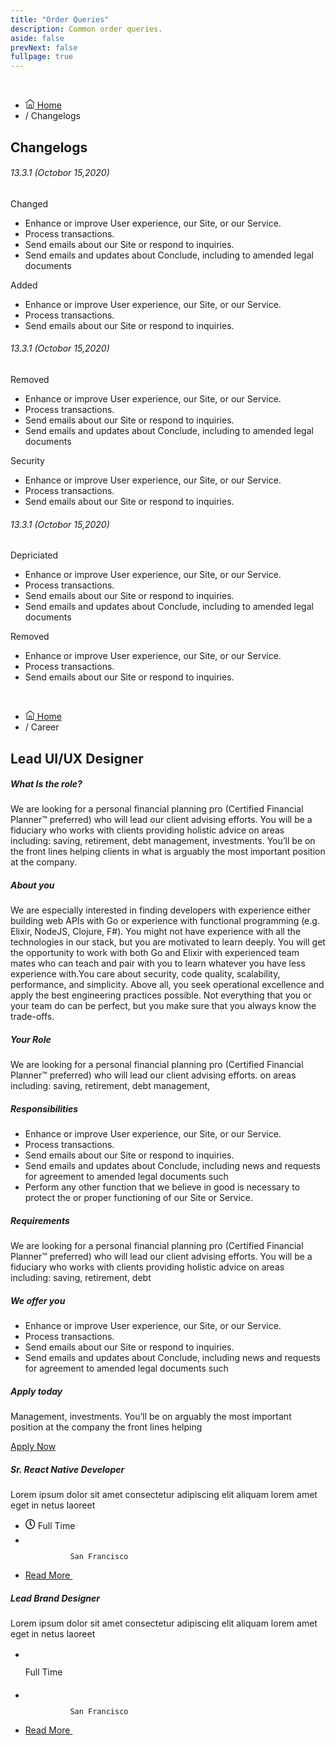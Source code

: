 ```yaml
---
title: "Order Queries"
description: Common order queries.
aside: false
prevNext: false
fullpage: true
---
```




<img
  class="floating-bubble-1 absolute right-0 top-0 -z-[1]"
  src="images/floating-bubble-1.svg"
  alt=""
/>
<img
  class="floating-bubble-2 absolute left-0 top-[387px] -z-[1]"
  src="images/floating-bubble-2.svg"
  alt=""
/>
<img
  class="floating-bubble-3 absolute right-0 top-[605px] -z-[1]"
  src="images/floating-bubble-3.svg"
  alt=""
/>
<!-- ./end floating assets -->

<!-- Common hero -->
<section class="page-hero pt-16 pb-14">
  <div class="container">
    <div class="text-center">
      <ul
        class="breadcrumb inline-flex h-8 items-center justify-center space-x-2 rounded-3xl bg-theme-light px-4 py-2"
      >
        <li class="leading-none text-dark">
          <a class="inline-flex items-center text-primary" href="#">
            <svg
              class="mr-1.5"
              width="15"
              height="15"
              viewBox="0 0 16 16"
              fill="none"
              xmlns="http://www.w3.org/2000/svg"
            >
              <path
                d="M13.1769 15.0588H10.3533V9.41178H5.64744V15.0588H2.82391V6.58825H1.88274V16H14.118V6.58825H13.1769V15.0588ZM6.58862 15.0588V10.353H9.41215V15.0588H6.58862ZM15.8084 6.09225L15.2512 6.85178L8.00038 1.52472L0.749559 6.8499L0.192383 6.09131L8.00038 0.357666L15.8084 6.09225Z"
                fill="black"
              />
            </svg>
            <span class="text-sm leading-none">Home</span>
          </a>
        </li>
        <li class="leading-none text-dark">
          <span class="text-sm leading-none">/ Changelogs</span>
        </li>
      </ul>
    </div>
    <div class="page-hero-content mx-auto max-w-[768px] text-center">
      <h1 class="mt-8">Changelogs</h1>
    </div>
  </div>
</section>
<!-- end Common hero -->

<section class="section changelogs pt-0">
  <div class="container">
    <div class="row justify-center">
      <div class="lg:col-10">
        <div class="row mb-10 lg:mt-0">
          <div class="lg:col-3">
            <h6 class="mb-4 pl-7 text-lg lg:mt-0 lg:pl-0">
              13.3.1 (Octobor 15,2020)
            </h6>
          </div>
          <div class="border-border lg:col-9 lg:border-l lg:pl-10 lg:pb-10">
            <div
              class="changelogs-content rounded-xl bg-white p-6 shadow-lg lg:p-10"
            >
              <span class="changelogs-tag bg-[#3A9CFF]">Changed</span>
              <ul>
                <li>
                  Enhance or improve <span>User experience</span>, our Site, or
                  our Service.
                </li>
                <li>Process transactions.</li>
                <li>
                  Send emails about our
                  <span>Site or respond to</span> inquiries.
                </li>
                <li>
                  Send emails and updates about Conclude,
                  <span>including to amended legal</span> documents
                </li>
              </ul>
              <span class="changelogs-tag bg-[#00CE92]">Added</span>
              <ul>
                <li>
                  Enhance or improve <span>User experience</span>, our Site, or
                  our Service.
                </li>
                <li>Process transactions.</li>
                <li>
                  Send emails about our
                  <span>Site or respond to</span> inquiries.
                </li>
              </ul>
            </div>
          </div>
        </div>
        <div class="row mb-10 lg:mt-0">
          <div class="lg:col-3">
            <h6 class="mb-4 pl-7 text-lg lg:mt-0 lg:pl-0">
              13.3.1 (Octobor 15,2020)
            </h6>
          </div>
          <div class="border-border lg:col-9 lg:border-l lg:pl-10 lg:pb-10">
            <div
              class="changelogs-content rounded-xl bg-white p-6 shadow-lg lg:p-10"
            >
              <span class="changelogs-tag bg-[#973CFF]">Removed</span>
              <ul>
                <li>
                  Enhance or improve <span>User experience</span>, our Site, or
                  our Service.
                </li>
                <li>Process transactions.</li>
                <li>
                  Send emails about our
                  <span>Site or respond to</span> inquiries.
                </li>
                <li>
                  Send emails and updates about Conclude,
                  <span>including to amended legal</span> documents
                </li>
              </ul>
              <span class="changelogs-tag bg-[#9C275F]">Security</span>
              <ul>
                <li>
                  Enhance or improve <span>User experience</span>, our Site, or
                  our Service.
                </li>
                <li>Process transactions.</li>
                <li>
                  Send emails about our
                  <span>Site or respond to</span> inquiries.
                </li>
              </ul>
            </div>
          </div>
        </div>
        <div class="row mb-10 lg:mt-0">
          <div class="lg:col-3">
            <h6 class="mb-4 pl-7 text-lg lg:mt-0 lg:pl-0">
              13.3.1 (Octobor 15,2020)
            </h6>
          </div>
          <div class="border-border lg:col-9 lg:border-l lg:pl-10">
            <div
              class="changelogs-content rounded-xl bg-white p-6 shadow-lg lg:p-10"
            >
              <span class="changelogs-tag bg-primary">Depriciated</span>
              <ul>
                <li>
                  Enhance or improve <span>User experience</span>, our Site, or
                  our Service.
                </li>
                <li>Process transactions.</li>
                <li>
                  Send emails about our
                  <span>Site or respond to</span> inquiries.
                </li>
                <li>
                  Send emails and updates about Conclude,
                  <span>including to amended legal</span> documents
                </li>
              </ul>
              <span class="changelogs-tag bg-[#973CFF]">Removed</span>
              <ul>
                <li>
                  Enhance or improve <span>User experience</span>, our Site, or
                  our Service.
                </li>
                <li>Process transactions.</li>
                <li>
                  Send emails about our
                  <span>Site or respond to</span> inquiries.
                </li>
              </ul>
            </div>
          </div>
        </div>
      </div>
    </div>
  </div>
</section>



<!-- floating assets -->
<img
  class="floating-bubble-1 absolute right-0 top-0 -z-[1]"
  src="images/floating-bubble-1.svg"
  alt=""
/>
<img
  class="floating-bubble-2 absolute left-0 top-[387px] -z-[1]"
  src="images/floating-bubble-2.svg"
  alt=""
/>
<img
  class="floating-bubble-3 absolute right-0 top-[605px] -z-[1]"
  src="images/floating-bubble-3.svg"
  alt=""
/>
<!-- ./end floating assets -->

<!-- Common hero -->
<section class="page-hero py-16">
  <div class="container">
    <div class="text-center">
      <ul
        class="breadcrumb inline-flex h-8 items-center justify-center space-x-2 rounded-3xl bg-theme-light px-4 py-2"
      >
        <li class="leading-none text-dark">
          <a class="inline-flex items-center text-primary" href="#">
            <svg
              class="mr-1.5"
              width="15"
              height="15"
              viewBox="0 0 16 16"
              fill="none"
              xmlns="http://www.w3.org/2000/svg"
            >
              <path
                d="M13.1769 15.0588H10.3533V9.41178H5.64744V15.0588H2.82391V6.58825H1.88274V16H14.118V6.58825H13.1769V15.0588ZM6.58862 15.0588V10.353H9.41215V15.0588H6.58862ZM15.8084 6.09225L15.2512 6.85178L8.00038 1.52472L0.749559 6.8499L0.192383 6.09131L8.00038 0.357666L15.8084 6.09225Z"
                fill="black"
              />
</svg>
            <span class="text-sm leading-none">Home</span>
          </a>
        </li>
        <li class="leading-none text-dark">
          <span class="text-sm leading-none">/ Career</span>
        </li>
      </ul>
    </div>
    <div class="page-hero-content mx-auto max-w-[768px] text-center">
      <h1 class="mb-5 mt-8">Lead UI/UX Designer</h1>
    </div>
  </div>
</section>
<!-- end Common hero -->

<section class="section career-single pt-0">
  <div class="container">
    <div class="row lg:gx-4">
      <div class="lg:col-8">
        <div
          class="career-single-content rounded-xl bg-white p-7 shadow-lg lg:px-12 lg:py-[60px]"
        >
          <h5 class="h5">What Is the role?</h5>
          <p>
            We are looking for a personal financial planning pro (Certified
            Financial Planner™ preferred) who will lead our client advising
            efforts. You will be a fiduciary who works with clients providing
            holistic advice on areas including: saving, retirement, debt
            management, investments. You’ll be on the front lines helping
            clients in what is arguably the most important position at the
            company.
          </p>
          <h5 class="h5">About you</h5>
          <p>
            We are especially interested in finding developers with experience
            either building web APIs with Go or experience with functional
            programming (e.g. Elixir, NodeJS, Clojure, F#). You might not have
            experience with all the technologies in our stack, but you are
            motivated to learn deeply. You will get the opportunity to work with
            both Go and Elixir with experienced team mates who can teach and
            pair with you to learn whatever you have less experience with.You
            care about security, code quality, scalability, performance, and
            simplicity. Above all, you seek operational excellence and apply the
            best engineering practices possible. Not everything that you or your
            team do can be perfect, but you make sure that you always know the
            trade-offs.
          </p>
          <h5 class="h5">Your Role</h5>
          <p>
            We are looking for a personal financial planning pro (Certified
            Financial Planner™ preferred) who will lead our client advising
            efforts. on areas including: saving, retirement, debt management,
          </p>
          <h5 class="h5">Responsibilities</h5>

  <ul>
            <li>
              Enhance or improve User experience, our Site, or our Service.
            </li>
            <li>Process transactions.</li>
            <li>Send emails about our Site or respond to inquiries.</li>
            <li>
              Send emails and updates about Conclude, including news and
              requests for agreement to amended legal documents such
            </li>
            <li>
              Perform any other function that we believe in good is necessary to
              protect the or proper functioning of our Site or Service.
            </li>
          </ul>
          <h5 class="h5">Requirements</h5>
          <p>
            We are looking for a personal financial planning pro (Certified
            Financial Planner™ preferred) who will lead our client advising
            efforts. You will be a fiduciary who works with clients providing
            holistic advice on areas including: saving, retirement, debt
          </p>
          <h5 class="h5">We offer you</h5>
          <ul>
            <li>
              Enhance or improve User experience, our Site, or our Service.
            </li>
            <li>Process transactions.</li>
            <li>Send emails about our Site or respond to inquiries.</li>
            <li>
              Send emails and updates about Conclude, including news and
              requests for agreement to amended legal documents such
            </li>
          </ul>
        </div>
      </div>
      <div class="career-single-sidebar mt-8 lg:col-4 lg:mt-0">
        <div class="mb-8 rounded-xl bg-white py-10 px-7 shadow-lg">
          <h5 class="h5">Apply today</h5>
          <p class="mt-4">
            Management, investments. You’ll be on arguably the most important
            position at the company the front lines helping
          </p>
          <a class="btn btn-primary mt-6 block w-full" href="#">Apply Now</a>
        </div>
        <div class="mb-8 rounded-xl bg-white py-10 px-7 shadow-lg">
          <h5 class="h5">Sr. React Native Developer</h5>
          <p class="mt-6">
            Lorem ipsum dolor sit amet consectetur adipiscing elit aliquam lorem
            amet eget in netus laoreet
          </p>
          <ul class="mt-6 flex flex-wrap items-center text-dark">
            <li class="my-1 mr-8 inline-flex items-center">
              <svg
                class="mr-1"
                width="16"
                height="16"
                viewBox="0 0 16 16"
                fill="none"
                xmlns="http://www.w3.org/2000/svg"
              >
                <path
                  d="M7.65217 0C3.42496 0 0 3.58065 0 8C0 12.4194 3.42496 16 7.65217 16C11.8794 16 15.3043 12.4194 15.3043 8C15.3043 3.58065 11.8794 0 7.65217 0ZM7.65217 14.4516C4.24264 14.4516 1.48107 11.5645 1.48107 8C1.48107 4.43548 4.24264 1.54839 7.65217 1.54839C11.0617 1.54839 13.8233 4.43548 13.8233 8C13.8233 11.5645 11.0617 14.4516 7.65217 14.4516ZM9.55905 11.0839L6.93941 9.09355C6.84376 9.01935 6.78822 8.90323 6.78822 8.78065V3.48387C6.78822 3.27097 6.95484 3.09677 7.15849 3.09677H8.14586C8.34951 3.09677 8.51613 3.27097 8.51613 3.48387V8.05484L10.5773 9.62258C10.7439 9.74839 10.7778 9.99032 10.6575 10.1645L10.0774 11C9.95708 11.171 9.72567 11.2097 9.55905 11.0839Z"
                  fill="currentColor"
                />
</svg>
              Full Time
            </li>
            <li class="my-1 mr-8 inline-flex items-center">
              <svg
                class="mr-1"
                width="16"
                height="20"
                viewBox="0 0 23 33"
                fill="none"
                xmlns="http://www.w3.org/2000/svg"
              >
              
  <path
                  d="M11.5007 0.970703C5.61504 0.970703 0.824219 5.75958 0.824219 11.6472C0.824219 20.1359 10.3612 31.2259 10.7669 31.6956L11.5007 32.5401L12.2345 31.6937C12.6402 31.2259 22.1772 20.1359 22.1772 11.6472C22.1772 5.75958 17.3863 0.970703 11.5007 0.970703ZM11.5007 29.5351C9.2761 26.7709 2.7654 18.1229 2.7654 11.6472C2.7654 6.83111 6.68463 2.91188 11.5007 2.91188C16.3167 2.91188 20.236 6.83111 20.236 11.6472C20.236 18.1171 13.7253 26.7709 11.5007 29.5351ZM11.5007 6.09347C8.28998 6.09347 5.67716 8.70629 5.67716 11.917C5.67716 15.1277 8.28998 17.7405 11.5007 17.7405C14.7114 17.7405 17.3242 15.1277 17.3242 11.917C17.3242 8.70629 14.7114 6.09347 11.5007 6.09347ZM11.5007 15.7993C9.35957 15.7993 7.61834 14.0581 7.61834 11.917C7.61834 9.77588 9.35957 8.03464 11.5007 8.03464C13.6418 8.03464 15.383 9.77588 15.383 11.917C15.383 14.0581 13.6418 15.7993 11.5007 15.7993Z"
                  fill="currentColor"
                />
              </svg>

              San Francisco
</li>
            <li class="my-1 mr-8">
              <a
                class="inline-flex items-center font-semibold text-primary"
                href="#"
                >Read More
                <img class="ml-1.5" src="images/icons/arrow-right.svg" alt="" />
              </a>
            </li>
          </ul>
        </div>
        <div class="mb-8 rounded-xl bg-white py-10 px-7 shadow-lg">
          <h5 class="h5">Lead Brand Designer</h5>
          <p class="mt-6">
            Lorem ipsum dolor sit amet consectetur adipiscing elit aliquam lorem
            amet eget in netus laoreet
          </p>
          <ul class="mt-6 flex flex-wrap items-center text-dark">
            <li class="my-1 mr-8 inline-flex items-center">
              <svg
                class="mr-1"
                width="16"
                height="16"
                viewBox="0 0 16 16"
                fill="none"
                xmlns="http://www.w3.org/2000/svg"
              >
              
  <path
                  d="M7.65217 0C3.42496 0 0 3.58065 0 8C0 12.4194 3.42496 16 7.65217 16C11.8794 16 15.3043 12.4194 15.3043 8C15.3043 3.58065 11.8794 0 7.65217 0ZM7.65217 14.4516C4.24264 14.4516 1.48107 11.5645 1.48107 8C1.48107 4.43548 4.24264 1.54839 7.65217 1.54839C11.0617 1.54839 13.8233 4.43548 13.8233 8C13.8233 11.5645 11.0617 14.4516 7.65217 14.4516ZM9.55905 11.0839L6.93941 9.09355C6.84376 9.01935 6.78822 8.90323 6.78822 8.78065V3.48387C6.78822 3.27097 6.95484 3.09677 7.15849 3.09677H8.14586C8.34951 3.09677 8.51613 3.27097 8.51613 3.48387V8.05484L10.5773 9.62258C10.7439 9.74839 10.7778 9.99032 10.6575 10.1645L10.0774 11C9.95708 11.171 9.72567 11.2097 9.55905 11.0839Z"
                  fill="currentColor"
                />
              </svg>
              Full Time
            </li>
            <li class="my-1 mr-8 inline-flex items-center">
              <svg
                class="mr-1"
                width="16"
                height="20"
                viewBox="0 0 23 33"
                fill="none"
                xmlns="http://www.w3.org/2000/svg"
              >
              
  <path
                  d="M11.5007 0.970703C5.61504 0.970703 0.824219 5.75958 0.824219 11.6472C0.824219 20.1359 10.3612 31.2259 10.7669 31.6956L11.5007 32.5401L12.2345 31.6937C12.6402 31.2259 22.1772 20.1359 22.1772 11.6472C22.1772 5.75958 17.3863 0.970703 11.5007 0.970703ZM11.5007 29.5351C9.2761 26.7709 2.7654 18.1229 2.7654 11.6472C2.7654 6.83111 6.68463 2.91188 11.5007 2.91188C16.3167 2.91188 20.236 6.83111 20.236 11.6472C20.236 18.1171 13.7253 26.7709 11.5007 29.5351ZM11.5007 6.09347C8.28998 6.09347 5.67716 8.70629 5.67716 11.917C5.67716 15.1277 8.28998 17.7405 11.5007 17.7405C14.7114 17.7405 17.3242 15.1277 17.3242 11.917C17.3242 8.70629 14.7114 6.09347 11.5007 6.09347ZM11.5007 15.7993C9.35957 15.7993 7.61834 14.0581 7.61834 11.917C7.61834 9.77588 9.35957 8.03464 11.5007 8.03464C13.6418 8.03464 15.383 9.77588 15.383 11.917C15.383 14.0581 13.6418 15.7993 11.5007 15.7993Z"
                  fill="currentColor"
                />
                </svg>

              San Francisco
</li>
            <li class="my-1 mr-8">
              <a
                class="inline-flex items-center font-semibold text-primary"
                href="#"
                >Read More
                <img class="ml-1.5" src="images/icons/arrow-right.svg" alt="" />
              </a>
            </li>
          </ul>
        </div>
      </div>
    </div>
  </div>
</section>
